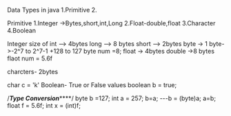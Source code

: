 Data Types in java
1.Primitive
2.

Primitive
1.Integer ->Bytes,short,int,Long
2.Float-double,float
3.Character
4.Boolean

Integer
size of int --> 4bytes
long --> 8 bytes
short --> 2bytes
byte -> 1 byte->-2^7 to 2^7-1
+128 to 127
byte num =8;
float -> 4bytes
double ->8 bytes
flaot num = 5.6f

charcters- 2bytes

char c = 'k'
Boolean- True or False values
boolean b = true;

/*****************Type Conversion*********************/
byte b =127;
int a = 257;
b=a; ---b = (byte)a;
a=b;
float f = 5.6f;
int x = (int)f;


